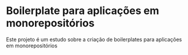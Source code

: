 # Boilerplate para aplicações em monorepositórios

Este projeto é um estudo sobre a criação de boilerplates para aplicações em monorepositórios
